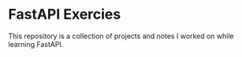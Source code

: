 # FastAPI Exercies

This repository is a collection of projects and notes I worked on while learning FastAPI.
